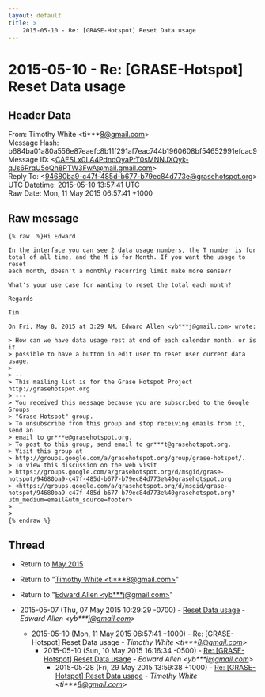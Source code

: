 ```yaml
---
layout: default
title: >
    2015-05-10 - Re: [GRASE-Hotspot] Reset Data usage
---
```


# 2015-05-10 - Re: [GRASE-Hotspot] Reset Data usage

## Header Data

From: Timothy White \<ti***8@gmail.com\><br>
Message Hash: b684ba01a80a556e87eaefc8b11f291af7eac744b1960608bf54652991efcac9<br>
Message ID: \<CAESLx0LA4PdndOyaPrT0sMNNJXQyk-qJs6RrqU5oQh8PTW3FwA@mail.gmail.com\><br>
Reply To: \<94680ba9-c47f-485d-b677-b79ec84d773e@grasehotspot.org\><br>
UTC Datetime: 2015-05-10 13:57:41 UTC<br>
Raw Date: Mon, 11 May 2015 06:57:41 +1000<br>

## Raw message

```
{% raw  %}Hi Edward

In the interface you can see 2 data usage numbers, the T number is for
total of all time, and the M is for Month. If you want the usage to reset
each month, doesn't a monthly recurring limit make more sense??

What's your use case for wanting to reset the total each month?

Regards

Tim

On Fri, May 8, 2015 at 3:29 AM, Edward Allen <yb***j@gmail.com> wrote:

> How can we have data usage rest at end of each calendar month. or is it
> possible to have a button in edit user to reset user current data usage.
>
> --
> This mailing list is for the Grase Hotspot Project http://grasehotspot.org
> ---
> You received this message because you are subscribed to the Google Groups
> "Grase Hotspot" group.
> To unsubscribe from this group and stop receiving emails from it, send an
> email to gr***e@grasehotspot.org.
> To post to this group, send email to gr***t@grasehotspot.org.
> Visit this group at
> http://groups.google.com/a/grasehotspot.org/group/grase-hotspot/.
> To view this discussion on the web visit
> https://groups.google.com/a/grasehotspot.org/d/msgid/grase-hotspot/94680ba9-c47f-485d-b677-b79ec84d773e%40grasehotspot.org
> <https://groups.google.com/a/grasehotspot.org/d/msgid/grase-hotspot/94680ba9-c47f-485d-b677-b79ec84d773e%40grasehotspot.org?utm_medium=email&utm_source=footer>
> .
>
{% endraw %}
```

## Thread

+ Return to [May 2015](/archive/2015/05)

+ Return to "[Timothy White <ti***8<span>@</span>gmail.com>](/authors/ti___8_at_gmail_com)"
+ Return to "[Edward Allen <yb***j<span>@</span>gmail.com>](/authors/yb___j_at_gmail_com)"

+ 2015-05-07 (Thu, 07 May 2015 10:29:29 -0700) - [Reset Data usage](/archive/2015/05/5a197c5ae7628b6fd25b27dd3374ea6b440392ba00c73b06b5f74f489b8eaf1d) - _Edward Allen \<yb***j@gmail.com\>_
  + 2015-05-10 (Mon, 11 May 2015 06:57:41 +1000) - Re: [GRASE-Hotspot] Reset Data usage - _Timothy White \<ti***8@gmail.com\>_
    + 2015-05-10 (Sun, 10 May 2015 16:16:34 -0500) - [Re: [GRASE-Hotspot] Reset Data usage](/archive/2015/05/577b966df3d5ddcd379218b9501b661da0c8d7dbc7410dab43c87ba60759f6f6) - _Edward Allen \<yb***j@gmail.com\>_
      + 2015-05-28 (Fri, 29 May 2015 13:59:38 +1000) - [Re: [GRASE-Hotspot] Reset Data usage](/archive/2015/05/4cc65072e42bd1fba531e25d46895b87aab61a7fe6d2b5276b044379dbecd63a) - _Timothy White \<ti***8@gmail.com\>_

